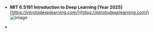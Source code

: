 ## 


* **MIT 6.S191 Introduction to Deep Learning [Year 2025]** [https://introtodeeplearning.com/](https://introtodeeplearning.com/)
![image](https://github.com/user-attachments/assets/e6a0bf7e-fa6a-4dba-8747-c6c72288771a)


* 

